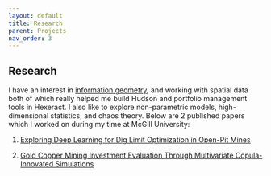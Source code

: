 ```yaml
---
layout: default
title: Research
parent: Projects
nav_order: 3
---
```


## Research

I have an interest in  <a href="https://www.robots.ox.ac.uk/~lsgs/posts/2019-09-27-info-geom.html">information geometry</a>, and working with spatial data both of which really helped me build Hudson and portfolio management tools in Hexeract. I also like to explore non-parametric models, high-dimensional statistics, and chaos theory. Below are 2 published papers which I worked on during my time at McGill University:

1) <a href="https://link.springer.com/article/10.1007/s11053-021-09864-y"> Exploring Deep Learning for Dig Limit Optimization in Open-Pit Mines</a>

2) <a href="https://link.springer.com/article/10.1007/s42461-021-00424-9"> Gold Copper Mining Investment Evaluation Through Multivariate Copula-Innovated Simulations</a>

